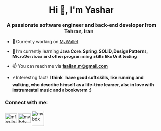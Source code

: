 <h1 align="center">Hi 👋, I'm Yashar</h1>
<h3 align="center">A passionate software engineer and back-end developer from <b>Tehran, Iran</b> <img src="https://cdn-icons-png.flaticon.com/512/4852/4852775.png" width="13"/></h3>

- 🔭 Currently working on [MyWallet](https://github.com/MVBDX/MyWallet)

- 🌱 I’m currently learning **Java Core, Spring, SOLID, Design Patterns, MicroServices and other programming skills like Unit testing**

- 📫 You can reach me via **faalian.m@gmail.com**

- ⚡ Interesting facts **I think I have good soft skills, like running and walking, who describe himself as a life-time learner, also in love with instrumental music and a bookworm :)**

<h3 align="left">Connect with me:</h3>
<p align="left">
<a href="https://linkedin.com/in/mfaalian" target="blank"><img align="center" src="https://raw.githubusercontent.com/rahuldkjain/github-profile-readme-generator/master/src/images/icons/Social/linked-in-alt.svg" alt="mfaalian" height="30" width="40" /></a>
<a href="https://www.leetcode.com/mvbdx" target="blank"><img align="center" src="https://raw.githubusercontent.com/rahuldkjain/github-profile-readme-generator/master/src/images/icons/Social/leet-code.svg" alt="mvbdx" height="30" width="40" /></a>
<a href="https://www.codewars.com/users/MVBDX" target="blank"><img align="center" src="https://www.codewars.com/packs/assets/logo-square-red-big.c74ae0e7.png" alt="mvbdx" height="50" width="40" /></a>
</p>
